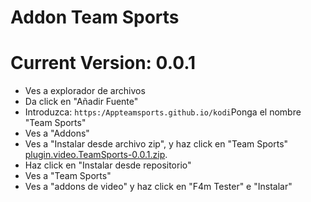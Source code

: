 # Addon Team Sports
# Current Version: 0.0.1



<p align="left">
  <ul>
    <li>Ves a explorador de archivos</li>
    <li>Da click en "Añadir Fuente" </li>
    <li>Introduzca: <code>https:/Appteamsports.github.io/kodi</code>Ponga el nombre "Team Sports"</li>
    <li>Ves a "Addons"</li>
    <li>Ves a "Instalar desde archivo zip", y haz click en "Team Sports" <a href="plugin.video.TeamSports-0.0.1.zip">plugin.video.TeamSports-0.0.1.zip</a>.</li>
    <li>Haz click en "Instalar desde repositorio"</li>
    <li>Ves a "Team Sports"</li>
    <li>Ves a "addons de video" y haz click en "F4m Tester" e "Instalar"</li>
  </ul>
</p>

